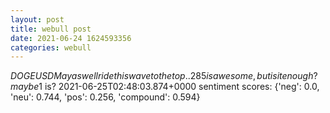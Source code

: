 ```yaml
--- 
layout: post 
title: webull post 
date: 2021-06-24 1624593356 
categories: webull 
--- 
```

$DOGEUSD  May as well ride this wave to the top. .285 is awesome, but is it enough? maybe 1$ is?	2021-06-25T02:48:03.874+0000
sentiment scores: {'neg': 0.0, 'neu': 0.744, 'pos': 0.256, 'compound': 0.594}